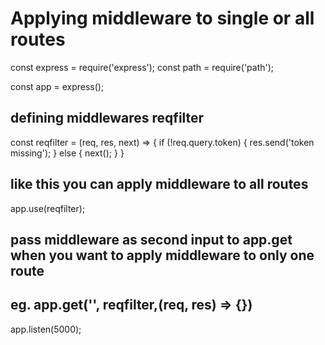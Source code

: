 # Applying middleware to single or all routes

const express = require('express');
const path = require('path');

const app = express();

## defining middlewares reqfilter

const reqfilter = (req, res, next) => {
    if (!req.query.token) {
        res.send('token missing');
    }
    else {
        next();
    }
}

## like this you can apply middleware to all routes

app.use(reqfilter);

## pass middleware as second input to app.get when you want to apply middleware to only one route

## eg. app.get('', reqfilter,(req, res) => {})

app.listen(5000);
